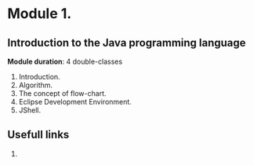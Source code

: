 # Module 1. 
## Introduction to the Java programming language

**Module duration**: 4 double-classes

1. Introduction.
2. Algorithm.
3. The concept of flow-chart.
4. Eclipse Development Environment.
5. JShell.

## Usefull links

1. []()